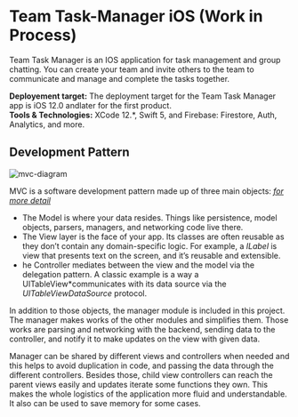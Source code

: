 # Team Task-Manager iOS (Work in Process)

Team Task Manager is an IOS application for task management and group chatting. You can create your team and invite others to the team to communicate and manage and complete the tasks together.

**Deployement target:** The  deployment  target  for  the  Team  Task  Manager  app  is  iOS  12.0  andlater for the first product.<br>
**Tools & Technologies:** XCode 12.\*, Swift 5, and Firebase: Firestore, Auth, Analytics, and more.

## Development Pattern

![mvc-diagram](https://user-images.githubusercontent.com/24485041/120246103-eee7d680-c277-11eb-8492-b0f73b493721.png)

MVC is a software development pattern made up of three main objects: [*for more detail*](https://www.raywenderlich.com/1000705-model-view-controller-mvc-in-ios-a-modern-approach)

- The Model is where your data resides. Things like persistence, model objects, parsers, managers, and networking code live there.
- The View layer is the face of your app. Its classes are often reusable as they don’t contain any domain-specific logic. For example, a *ILabel* is view that presents text on the screen, and it’s reusable and extensible.
- he Controller mediates between the view and the model via the delegation pattern. A classic example is a way a UITableView*communicates with its data source via the *UITableViewDataSource* protocol.

In addition to those objects, the manager module is included in this project. The manager makes works of the other modules and simplifies them. Those works are parsing and networking with the backend, sending data to the controller, and notify it to make updates on the view with given data.

Manager can be shared by different views and controllers when needed and this helps to avoid duplication in code, and passing the data through the different controllers. Besides those, child view controllers can reach the parent views easily and updates iterate some functions they own. This makes the whole logistics of the application more fluid and understandable. It also can be used to save memory for some cases.

